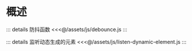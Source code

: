 # 概述

::: details 防抖函数
<<<@/assets/js/debounce.js
:::

::: details 监听动态生成的元素
<<<@/assets/js/listen-dynamic-element.js
:::
